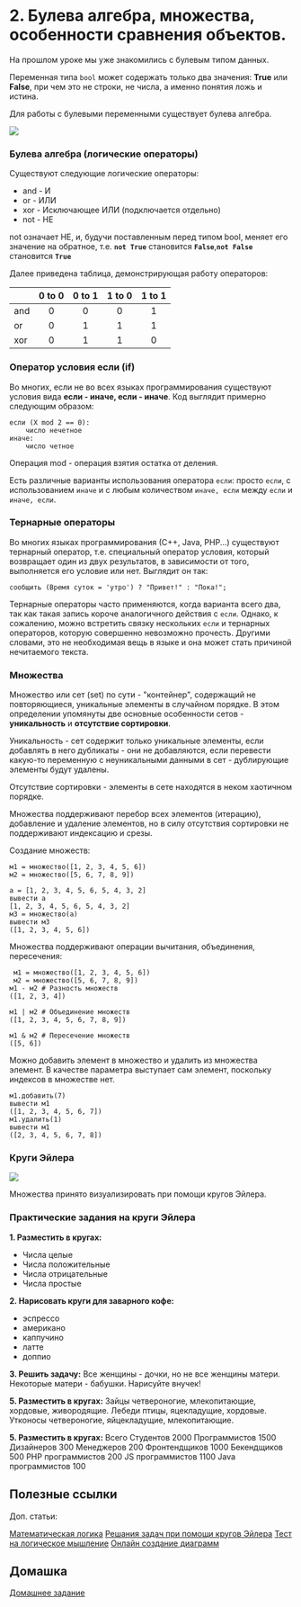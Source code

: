# 2. Булева алгебра, множества, особенности сравнения объектов.


На прошлом уроке мы уже знакомились с булевым типом данных.

Переменная типа `bool` может содержать только два значения: **True** или **False**, при чем это не строки, не числа, а именно понятия ложь и истина.

Для работы с булевыми переменными существует булева алгебра.

![](https://upload.wikimedia.org/wikipedia/commons/thumb/6/6c/George_Boole.jpg/267px-George_Boole.jpg)


### Булева алгебра (логические операторы)

Существуют следующие логические операторы:

* and  - И
* or   - ИЛИ
* xor  - Исключающее ИЛИ (подключается отдельно)
* not  - НЕ

not означает НЕ, и, будучи поставленным перед типом bool, меняет его значение на обратное, т.е. **`not True`** становится **`False`**,**`not False`** становится **`True`**

Далее приведена таблица, демонстрирующая работу операторов:

|      | 0 to 0| 0 to 1| 1 to 0 | 1 to 1|
|------|:-----:|:-----:|:------:|:-----:|
| and  |   0   |   0   |    0   |   1   |
| or   |   0   |   1   |    1   |   1   |
| xor  |   0   |   1   |    1   |   0   |


### Оператор условия если (if)

Во многих, если не во всех языках программирования существуют условия вида **если - иначе, если - иначе**. Код выглядит примерно следующим образом:

```
если (X mod 2 == 0):
    число нечетное
иначе:
    число четное
```
Операция mod - операция взятия остатка от деления.

Есть различные варианты использования оператора `если`: просто `если`, с использованием `иначе` и с любым количеством `иначе, если` между `если` и `иначе, если`.

### Тернарные операторы

Во многих языках программирования (С++, Java, PHP...) существуют тернарный оператор, т.е. специальный оператор условия, который возвращает один из двух результатов, в зависимости от того, выполняется его условие или нет. Выглядит он так:

```
сообщить (Время суток = 'утро') ? "Привет!" : "Пока!";
```

Тернарные операторы часто применяются, когда варианта всего два, так как такая запись короче аналогичного действия с `если`. Однако, к сожалению, можно встретить связку нескольких `если` и тернарных операторов, которую совершенно невозможно прочесть. Другими словами, это не необходимая вещь в языке и она может стать причиной нечитаемого текста.

### Множества

Множество или сет (set) по сути - "контейнер", содержащий не повторяющиеся, уникальные элементы в случайном порядке.  В этом определении упомянуты две основные особенности сетов - **уникальность** и **отсутствие сортировки**.

Уникальность -  сет содержит только уникальные элементы, если добавлять в него дубликаты - они не добавляются, если перевести какую-то переменную с неуникальными данными в сет - дублирующие элементы будут удалены.

Отсутствие сортировки - элементы в сете находятся в неком хаотичном порядке.

Множества поддерживают перебор всех элементов (итерацию), добавление и удаление элементов, но в силу отсутствия сортировки не поддерживают индексацию и срезы.

Создание множеств:
```
м1 = множество([1, 2, 3, 4, 5, 6])
м2 = множество([5, 6, 7, 8, 9])

a = [1, 2, 3, 4, 5, 6, 5, 4, 3, 2]
вывести a
[1, 2, 3, 4, 5, 6, 5, 4, 3, 2]
м3 = множество(a)
вывести м3
([1, 2, 3, 4, 5, 6])
```

Множества поддерживают операции вычитания, объединения, пересечения:

```
 м1 = множество([1, 2, 3, 4, 5, 6])
 м2 = множество([5, 6, 7, 8, 9])
м1 - м2 # Разность множеств
([1, 2, 3, 4])

м1 | м2 # Объединение множеств
([1, 2, 3, 4, 5, 6, 7, 8, 9])

м1 & м2 # Пересечение множеств
([5, 6])
```

Можно добавить элемент в множество и удалить из множества элемент. В качестве параметра выступает сам элемент, поскольку индексов в множестве нет.

```
м1.добавить(7)
вывести м1
([1, 2, 3, 4, 5, 6, 7])
м1.удалить(1)
вывести м1
([2, 3, 4, 5, 6, 7, 8])
```

### Круги Эйлера
![](https://media.lpgenerator.ru/uploads/2016/10/25/4.jpg)

Множества принято визуализировать при помощи кругов Эйлера.

### Практические задания на круги Эйлера

**1. Разместить в кругах:**
- Числа целые
- Числа положительные
- Числа отрицательные
- Числа простые

**2. Нарисовать круги для заварного кофе:**

- эспрессо
- американо
- каппучино
- латте
- доппио

**3. Решить задачу:**
Все женщины - дочки, но не все женщины матери. Некоторые матери - бабушки. Нарисуйте внучек!

**5. Разместить в кругах:**
Зайцы четвероногие, млекопитающие, хордовые, живородящие. Лебеди птицы, яцекладущие, хордовые. Утконосы четвероногие, яйцекладущие, млекопитающие.

**5. Разместить в кругах:**
Всего Студентов 2000
Программистов 1500
Дизайнеров 300
Менеджеров 200
Фронтендщиков 1000
Бекендщиков 500
PHP программистов 200
JS программистов 1100
Java программистов 100

## Полезные ссылки

Доп. статьи:

[Математическая логика](http://ya-znau.ru/znaniya/zn/135)
[Решания задач при помощи кругов Эйлера](https://sibac.info/shcoolconf/science/xvii/42485)
[Тест на логическое мышление](http://testoteka.narod.ru/pozn/1/10-on.html)
[Онлайн создание диаграмм](https://creately.com/ru/%D0%9A%D0%BE%D0%BD%D1%81%D1%82%D1%80%D1%83%D0%BA%D1%82%D0%BE%D1%80-%D0%B4%D0%B8%D0%B0%D0%B3%D1%80%D0%B0%D0%BC%D0%BC-%D0%92%D0%B5%D0%BD%D0%BD%D0%B0-%D0%BE%D0%BD%D0%BB%D0%B0%D0%B9%D0%BD)

## Домашка

[Домашнее задание](hw2.md)